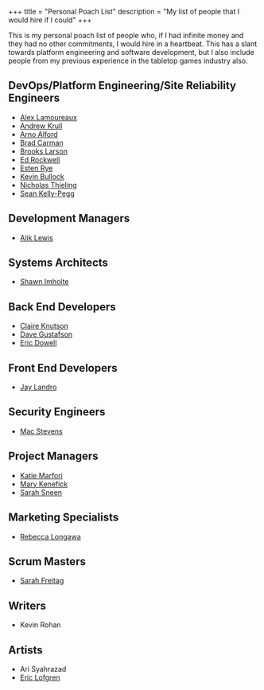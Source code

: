 +++
title = "Personal Poach List"
description = "My list of people that I would hire if I could"
+++

This is my personal poach list of people who, if I had infinite money and they had no other commitments, I would hire in a heartbeat. This has a slant towards platform engineering and software development, but I also include people from my previous experience in the tabletop games industry also.

## DevOps/Platform Engineering/Site Reliability Engineers

- [Alex Lamoureaux](https://www.linkedin.com/in/alexlamoureaux/)
- [Andrew Krull](https://www.linkedin.com/in/andrewjkrull/)
- [Arno Alford](https://www.linkedin.com/in/arnoalford/)
- [Brad Carman](https://www.linkedin.com/in/brad-carman-60b20b28/)
- [Brooks Larson](https://www.linkedin.com/in/brooks-larson-237b7216/)
- [Ed Rockwell](https://www.linkedin.com/in/fasteddie/)
- [Esten Rye](https://www.linkedin.com/in/estenrye/)
- [Kevin Bullock](https://www.linkedin.com/in/kevin-bullock-80b305/)
- [Nicholas Thieling](https://www.linkedin.com/in/nthieling/)
- [Sean Kelly-Pegg](https://www.linkedin.com/in/sean-kelley-pegg-2a786426/)

## Development Managers

- [Alik Lewis](https://www.linkedin.com/in/alik-lewis-372894169/)

## Systems Architects

- [Shawn Imholte](https://www.linkedin.com/in/shawn-imholte-45814610b/)

## Back End Developers

- [Claire Knutson](https://www.linkedin.com/in/claireknutson/)
- [Dave Gustafson](https://www.linkedin.com/in/dave-gustafson-23bb6052/)
- [Eric Dowell](https://www.linkedin.com/in/dowell/)

## Front End Developers

- [Jay Landro](https://www.linkedin.com/in/jameslandro/)

## Security Engineers

- [Mac Stevens](https://www.linkedin.com/in/mac-stevens-6506046/)

## Project Managers

- [Katie Marfori](https://www.linkedin.com/in/kmarfori/)
- [Mary Kenefick](https://www.linkedin.com/in/mkenefick/)
- [Sarah Sneen](https://www.linkedin.com/in/sarah-sneen-4067ab16/)

## Marketing Specialists

- [Rebecca Longawa](https://www.linkedin.com/in/rebeccalongawa/)

## Scrum Masters

- [Sarah Freitag](https://www.linkedin.com/in/sarah-freitag-cppm-csm-48a7ba3/)

## Writers

- Kevin Rohan

## Artists

- Ari Syahrazad
- [Eric Lofgren](https://www.linkedin.com/in/eric-lofgren-5781b314/)

